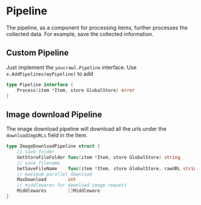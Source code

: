 # Pipeline
The pipeline, as a component for processing items, further processes the collected data. For example, save the collected information.
## Custom Pipeline

Just implement the `youcrawl.Pipeline` interface. Use `e.AddPipelines(myPipeline)` to add
```go
type Pipeline interface {
	Process(item *Item, store GlobalStore) error
}
```

## Image download Pipeline
The image download pipeline will download all the urls under the `downloadImgURLs` field in the Item.
```go
type ImageDownloadPipeline struct {
    // save folder
    GetStoreFileFolder func(item *Item, store GlobalStore) string
    // save filename
    GetSaveFileName    func(item *Item, store GlobalStore, rawURL string) string
    // maximum parallel download
    MaxDownload        int
    // middlewares for download image request
	Middlewares        []Middleware
}
```